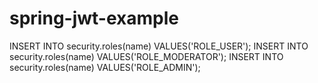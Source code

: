# spring-jwt-example

INSERT INTO security.roles(name) VALUES('ROLE_USER');
INSERT INTO security.roles(name) VALUES('ROLE_MODERATOR');
INSERT INTO security.roles(name) VALUES('ROLE_ADMIN');
